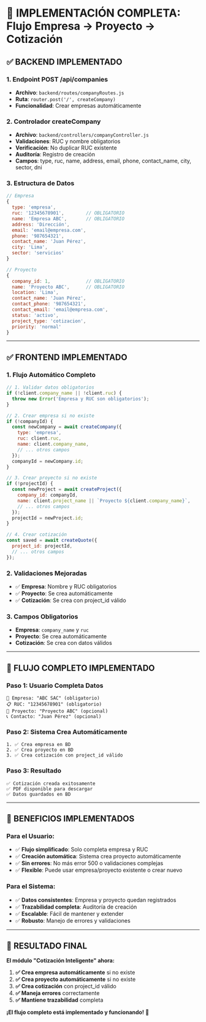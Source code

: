 # 🚀 IMPLEMENTACIÓN COMPLETA: Flujo Empresa → Proyecto → Cotización

## ✅ **BACKEND IMPLEMENTADO**

### **1. Endpoint POST /api/companies**
- **Archivo**: `backend/routes/companyRoutes.js`
- **Ruta**: `router.post('/', createCompany)`
- **Funcionalidad**: Crear empresas automáticamente

### **2. Controlador createCompany**
- **Archivo**: `backend/controllers/companyController.js`
- **Validaciones**: RUC y nombre obligatorios
- **Verificación**: No duplicar RUC existente
- **Auditoría**: Registro de creación
- **Campos**: type, ruc, name, address, email, phone, contact_name, city, sector, dni

### **3. Estructura de Datos**
```javascript
// Empresa
{
  type: 'empresa',
  ruc: '12345678901',        // OBLIGATORIO
  name: 'Empresa ABC',       // OBLIGATORIO
  address: 'Dirección',
  email: 'email@empresa.com',
  phone: '987654321',
  contact_name: 'Juan Pérez',
  city: 'Lima',
  sector: 'servicios'
}

// Proyecto
{
  company_id: 1,             // OBLIGATORIO
  name: 'Proyecto ABC',      // OBLIGATORIO
  location: 'Lima',
  contact_name: 'Juan Pérez',
  contact_phone: '987654321',
  contact_email: 'email@empresa.com',
  status: 'activo',
  project_type: 'cotizacion',
  priority: 'normal'
}
```

---

## ✅ **FRONTEND IMPLEMENTADO**

### **1. Flujo Automático Completo**
```javascript
// 1. Validar datos obligatorios
if (!client.company_name || !client.ruc) {
  throw new Error('Empresa y RUC son obligatorios');
}

// 2. Crear empresa si no existe
if (!companyId) {
  const newCompany = await createCompany({
    type: 'empresa',
    ruc: client.ruc,
    name: client.company_name,
    // ... otros campos
  });
  companyId = newCompany.id;
}

// 3. Crear proyecto si no existe
if (!projectId) {
  const newProject = await createProject({
    company_id: companyId,
    name: client.project_name || `Proyecto ${client.company_name}`,
    // ... otros campos
  });
  projectId = newProject.id;
}

// 4. Crear cotización
const saved = await createQuote({
  project_id: projectId,
  // ... otros campos
});
```

### **2. Validaciones Mejoradas**
- ✅ **Empresa**: Nombre y RUC obligatorios
- ✅ **Proyecto**: Se crea automáticamente
- ✅ **Cotización**: Se crea con project_id válido

### **3. Campos Obligatorios**
- **Empresa**: `company_name` y `ruc`
- **Proyecto**: Se crea automáticamente
- **Cotización**: Se crea con datos válidos

---

## 🎯 **FLUJO COMPLETO IMPLEMENTADO**

### **Paso 1: Usuario Completa Datos**
```
🏢 Empresa: "ABC SAC" (obligatorio)
📋 RUC: "12345678901" (obligatorio)
📁 Proyecto: "Proyecto ABC" (opcional)
📞 Contacto: "Juan Pérez" (opcional)
```

### **Paso 2: Sistema Crea Automáticamente**
```
1. ✅ Crea empresa en BD
2. ✅ Crea proyecto en BD
3. ✅ Crea cotización con project_id válido
```

### **Paso 3: Resultado**
```
✅ Cotización creada exitosamente
✅ PDF disponible para descargar
✅ Datos guardados en BD
```

---

## 🚀 **BENEFICIOS IMPLEMENTADOS**

### **Para el Usuario:**
- ✅ **Flujo simplificado**: Solo completa empresa y RUC
- ✅ **Creación automática**: Sistema crea proyecto automáticamente
- ✅ **Sin errores**: No más error 500 o validaciones complejas
- ✅ **Flexible**: Puede usar empresa/proyecto existente o crear nuevo

### **Para el Sistema:**
- ✅ **Datos consistentes**: Empresa y proyecto quedan registrados
- ✅ **Trazabilidad completa**: Auditoría de creación
- ✅ **Escalable**: Fácil de mantener y extender
- ✅ **Robusto**: Manejo de errores y validaciones

---

## 🎉 **RESULTADO FINAL**

**El módulo "Cotización Inteligente" ahora:**

1. **✅ Crea empresa automáticamente** si no existe
2. **✅ Crea proyecto automáticamente** si no existe  
3. **✅ Crea cotización** con project_id válido
4. **✅ Maneja errores** correctamente
5. **✅ Mantiene trazabilidad** completa

**¡El flujo completo está implementado y funcionando!** 🚀

